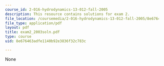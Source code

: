 ```yaml
---
course_id: 2-016-hydrodynamics-13-012-fall-2005
description: This resource contains solutions for exam 2.
file_location: /coursemedia/2-016-hydrodynamics-13-012-fall-2005/8e676463adfe1140b92e3836f32c783c_exam2_2003soln.pdf
file_type: application/pdf
layout: pdf
title: exam2_2003soln.pdf
type: course
uid: 8e676463adfe1140b92e3836f32c783c

---
```

None